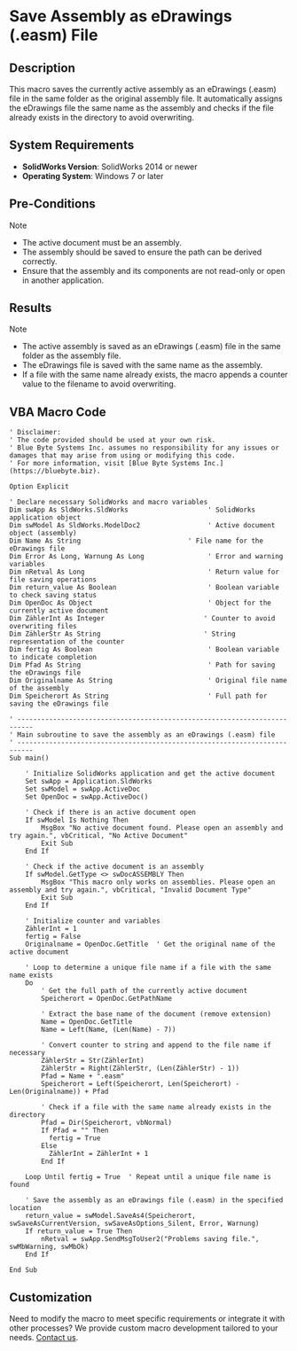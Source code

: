 # Save Assembly as eDrawings (.easm) File

## Description
This macro saves the currently active assembly as an eDrawings (.easm) file in the same folder as the original assembly file. It automatically assigns the eDrawings file the same name as the assembly and checks if the file already exists in the directory to avoid overwriting.

## System Requirements
- **SolidWorks Version**: SolidWorks 2014 or newer
- **Operating System**: Windows 7 or later

## Pre-Conditions
> [!NOTE]
> - The active document must be an assembly.
> - The assembly should be saved to ensure the path can be derived correctly.
> - Ensure that the assembly and its components are not read-only or open in another application.

## Results
> [!NOTE]
> - The active assembly is saved as an eDrawings (.easm) file in the same folder as the assembly file.
> - The eDrawings file is saved with the same name as the assembly.
> - If a file with the same name already exists, the macro appends a counter value to the filename to avoid overwriting.

## VBA Macro Code

```vbnet
' Disclaimer:
' The code provided should be used at your own risk.  
' Blue Byte Systems Inc. assumes no responsibility for any issues or damages that may arise from using or modifying this code.  
' For more information, visit [Blue Byte Systems Inc.](https://bluebyte.biz).

Option Explicit

' Declare necessary SolidWorks and macro variables
Dim swApp As SldWorks.SldWorks                    ' SolidWorks application object
Dim swModel As SldWorks.ModelDoc2                 ' Active document object (assembly)
Dim Name As String                           ' File name for the eDrawings file
Dim Error As Long, Warnung As Long                ' Error and warning variables
Dim nRetval As Long                               ' Return value for file saving operations
Dim return_value As Boolean                       ' Boolean variable to check saving status
Dim OpenDoc As Object                             ' Object for the currently active document
Dim ZählerInt As Integer                         ' Counter to avoid overwriting files
Dim ZählerStr As String                          ' String representation of the counter
Dim fertig As Boolean                             ' Boolean variable to indicate completion
Dim Pfad As String                                ' Path for saving the eDrawings file
Dim Originalname As String                        ' Original file name of the assembly
Dim Speicherort As String                         ' Full path for saving the eDrawings file

' --------------------------------------------------------------------------
' Main subroutine to save the assembly as an eDrawings (.easm) file
' --------------------------------------------------------------------------
Sub main()

    ' Initialize SolidWorks application and get the active document
    Set swApp = Application.SldWorks
    Set swModel = swApp.ActiveDoc
    Set OpenDoc = swApp.ActiveDoc()

    ' Check if there is an active document open
    If swModel Is Nothing Then
        MsgBox "No active document found. Please open an assembly and try again.", vbCritical, "No Active Document"
        Exit Sub
    End If

    ' Check if the active document is an assembly
    If swModel.GetType <> swDocASSEMBLY Then
        MsgBox "This macro only works on assemblies. Please open an assembly and try again.", vbCritical, "Invalid Document Type"
        Exit Sub
    End If

    ' Initialize counter and variables
    ZählerInt = 1
    fertig = False
    Originalname = OpenDoc.GetTitle  ' Get the original name of the active document

    ' Loop to determine a unique file name if a file with the same name exists
    Do
        ' Get the full path of the currently active document
        Speicherort = OpenDoc.GetPathName

        ' Extract the base name of the document (remove extension)
        Name = OpenDoc.GetTitle
        Name = Left(Name, (Len(Name) - 7))

        ' Convert counter to string and append to the file name if necessary
        ZählerStr = Str(ZählerInt)
        ZählerStr = Right(ZählerStr, (Len(ZählerStr) - 1))
        Pfad = Name + ".easm"
        Speicherort = Left(Speicherort, Len(Speicherort) - Len(Originalname)) + Pfad

        ' Check if a file with the same name already exists in the directory
        Pfad = Dir(Speicherort, vbNormal)
        If Pfad = "" Then
          fertig = True
        Else
          ZählerInt = ZählerInt + 1
        End If

    Loop Until fertig = True  ' Repeat until a unique file name is found

    ' Save the assembly as an eDrawings file (.easm) in the specified location
    return_value = swModel.SaveAs4(Speicherort, swSaveAsCurrentVersion, swSaveAsOptions_Silent, Error, Warnung)
    If return_value = True Then
        nRetval = swApp.SendMsgToUser2("Problems saving file.", swMbWarning, swMbOk)
    End If

End Sub
```

## Customization
Need to modify the macro to meet specific requirements or integrate it with other processes? We provide custom macro development tailored to your needs. [Contact us](https://bluebyte.biz/contact).

